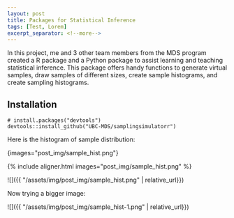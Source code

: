 ```yaml
---
layout: post
title: Packages for Statistical Inference
tags: [Test, Lorem]
excerpt_separator: <!--more-->
---
```


In this project, me and 3 other team members from the MDS program created a R package and a Python package to assist learning and teaching statistical inference. This package offers handy functions to generate virtual samples, draw samples of different sizes, create sample histograms, and create sampling histograms.
<!--more-->
## Installation

```
# install.packages("devtools")
devtools::install_github("UBC-MDS/samplingsimulatorr")
```

Here is the histogram of sample distribution:

{images="post_img/sample_hist.png"}

{% include aligner.html images="post_img/sample_hist.png" %}


![]({{ "/assets/img/post_img/sample_hist.png" | relative_url}})

Now trying a bigger image:

![]({{ "/assets/img/post_img/sample_hist-1.png" | relative_url}})
